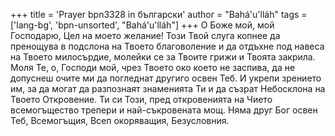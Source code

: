 +++
title = 'Prayer bpn3328 in български'
author = "Bahá'u'lláh"
tags = ['lang-bg', 'bpn-unsorted', "Bahá'u'lláh"]
+++
О Боже мой, мой Господарю, Цел на моето желание! Този Твой слуга копнее да пренощува в подслона на Твоето благоволение и да отдъхне под навеса на Твоето милосърдие, молейки се за Твоите грижи и Твоята закрила.
Моля Те, о, Господи мой, чрез Твоето око което не заспива, да не допуснеш очите ми да погледнат другиго освен Теб. И укрепи зрението им, за да могат да разпознаят знаменията Ти и да съзрат Небосклона на Твоето Откровение. Ти си Този, пред откровенията на Чието всемогъщество трепери и най-съкровената мощ.
Няма друг Бог освен Теб, Всемогъщия, Всеп
окоряващия, Безусловния.
